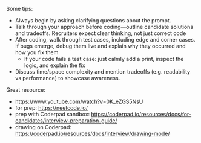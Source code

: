 
Some tips:
- Always begin by asking clarifying questions about the prompt.
- Talk through your approach before coding—outline candidate solutions and tradeoffs. Recruiters expect clear thinking, not just correct code
- After coding, walk through test cases, including edge and corner cases. If bugs emerge, debug them live and explain why they occurred and how you fix them
   - If your code fails a test case: just calmly add a print, inspect the logic, and explain the fix
- Discuss time/space complexity and mention tradeoffs (e.g. readability vs performance) to showcase awareness.

 




Great resource: 
- https://www.youtube.com/watch?v=0K_eZGS5NsU
- for prep: https://neetcode.io/
- prep with Coderpad sandbox: https://coderpad.io/resources/docs/for-candidates/interview-preparation-guide/
- drawing on Coderpad: https://coderpad.io/resources/docs/interview/drawing-mode/
